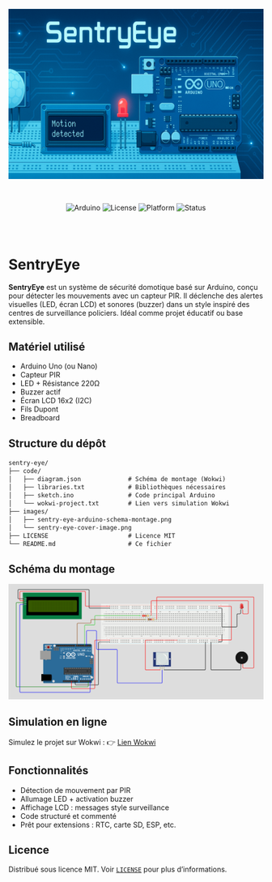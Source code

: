 <p align=center>
    <img src="images/sentry-eye-cover-image.png" alt="SentryEye Cover Image">
</p>

<br />

<p align="center">
  <img src="https://img.shields.io/badge/made%20with-Arduino-blue?logo=arduino" alt="Arduino">
  <img src="https://img.shields.io/github/license/nanaelie/sentry-eye" alt="License">
  <img src="https://img.shields.io/badge/platform-Wokwi-green" alt="Platform">
  <img src="https://img.shields.io/badge/status-MVP-orange" alt="Status">
</p>

<br /><br />

# SentryEye

**SentryEye** est un système de sécurité domotique basé sur Arduino, conçu pour détecter les mouvements avec un capteur PIR. Il déclenche des alertes visuelles (LED, écran LCD) et sonores (buzzer) dans un style inspiré des centres de surveillance policiers. Idéal comme projet éducatif ou base extensible.

## Matériel utilisé

- Arduino Uno (ou Nano)
- Capteur PIR
- LED + Résistance 220Ω
- Buzzer actif
- Écran LCD 16x2 (I2C)
- Fils Dupont
- Breadboard

## Structure du dépôt

```Plaintext
sentry-eye/
├── code/
│   ├── diagram.json             # Schéma de montage (Wokwi)
│   ├── libraries.txt            # Bibliothèques nécessaires
│   ├── sketch.ino               # Code principal Arduino
│   └── wokwi-project.txt        # Lien vers simulation Wokwi
├── images/
│   ├── sentry-eye-arduino-schema-montage.png
│   └── sentry-eye-cover-image.png
├── LICENSE                      # Licence MIT
└── README.md                    # Ce fichier
```

## Schéma du montage

![Montage Arduino](images/sentry-eye-arduino-schema-montage.png)

## Simulation en ligne

Simulez le projet sur Wokwi : 👉 [Lien Wokwi](https://wokwi.com/projects/436228847692394497)

## Fonctionnalités

- Détection de mouvement par PIR
- Allumage LED + activation buzzer
- Affichage LCD : messages style surveillance
- Code structuré et commenté
- Prêt pour extensions : RTC, carte SD, ESP, etc.

## Licence

Distribué sous licence MIT. Voir [`LICENSE`](LICENSE) pour plus d’informations.

